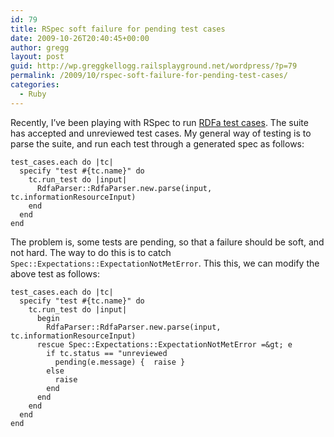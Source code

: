 ```yaml
---
id: 79
title: RSpec soft failure for pending test cases
date: 2009-10-26T20:40:45+00:00
author: gregg
layout: post
guid: http://wp.greggkellogg.railsplayground.net/wordpress/?p=79
permalink: /2009/10/rspec-soft-failure-for-pending-test-cases/
categories:
  - Ruby
---
```

Recently, I&#8217;ve been playing with RSpec to run [RDFa test cases](http://github.com/msporny/rdfa-test-suite). The suite has accepted and unreviewed test cases. My general way of testing is to parse the suite, and run each test through a generated spec as follows:

    test_cases.each do |tc|
      specify "test #{tc.name}" do
        tc.run_test do |input|
          RdfaParser::RdfaParser.new.parse(input, tc.informationResourceInput)
        end
      end
    end
    

The problem is, some tests are pending, so that a failure should be soft, and not hard. The way to do this is to catch `Spec::Expectations::ExpectationNotMetError`. This this, we can modify the above test as follows:

    test_cases.each do |tc|
      specify "test #{tc.name}" do
        tc.run_test do |input|
          begin
            RdfaParser::RdfaParser.new.parse(input, tc.informationResourceInput)
          rescue Spec::Expectations::ExpectationNotMetError =&gt; e
            if tc.status == "unreviewed
              pending(e.message) {  raise }
            else
              raise
            end
          end
        end
      end
    end
